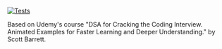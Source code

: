 [![Tests](https://github.com/wverbuyst/data-structures-and-algorithms/actions/workflows/test.yml/badge.svg)](https://github.com/wverbuyst/data-structures-and-algorithms/actions/workflows/test.yml)

Based on Udemy's course "DSA for Cracking the Coding Interview. Animated Examples for Faster Learning and Deeper Understanding." by Scott Barrett.
